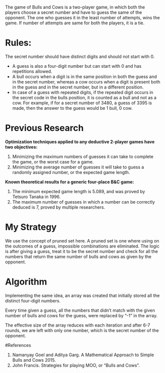 The game of Bulls and Cows is a two-player game, in which both the players choose a secret number and have to guess the same of the opponent. The one who guesses it in the least number of attempts, wins the game. If number of attempts are same for both the players, it is a tie.

# Rules:
The secret number should have distinct digits and should not start with 0.
* A guess is also a four-digit number but can start with 0 and has repetitions allowed.
* A bull occurs when a digit is in the same position in both the guess and in the secret number, whereas a cow occurs when a digit is present both in the guess and in the secret number, but in a different position.
* In case of a guess with repeated digits, if the repeated digit occurs in the secret code in the bulls position, it is counted as a bull and not as a cow. For example, if for a secret number of 3480, a guess of 3395 is made, then the answer to the guess would be 1 bull, 0 cow.

# Previous Research
**Optimization techniques applied to any deductive 2-player
games have two objectives:**
1. Minimizing the maximum numbers of guesses it can take to complete the game, or the worst case for a game.
2. Minimizing the average number of guesses it will take to guess a randomly assigned number, or the expected game length.

**Known theoretical results for a generic four-place B&C game:**
1. The minimum expected game length is 5.089, and was proved by Tetsuro Tanaka in 1996.
2. The maximum number of guesses in which a number can be correctly deduced is 7, proved by multiple researchers.

# My Strategy
We use the concept of pruned set here. A pruned set is one where using on the outcomes of a guess, impossible combinations are eliminated. The logic is after giving a guess, treat it to be the secret number and check for all the numbers that return the same number of bulls and cows as given by the opponent.


# Algorithm
Implementing the same idea, an array was created that initially stored all the distinct four-digit numbers.

Every time given a guess, all the numbers that didn’t match with the given number of bulls and cows for the guess, were replaced by “-1” in the array.

The effective size of the array reduces with each iteration and after 6-7 rounds, we are left with only one number, which is the secret number of the opponent.

#References
1. Namanyay Goel and Aditya Garg. A Mathematical Approach to Simple Bulls and Cows 2015.
2. John Francis. Strategies for playing MOO, or “Bulls and Cows”.
